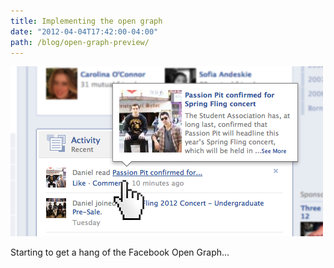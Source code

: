 ```yaml
---
title: Implementing the open graph
date: "2012-04-04T17:42:00-04:00"
path: /blog/open-graph-preview/
---
```


![Pipe Dream Open Graph on Facebook](./pipe-dream-open-graph.png)

Starting to get a hang of the Facebook Open Graph...
